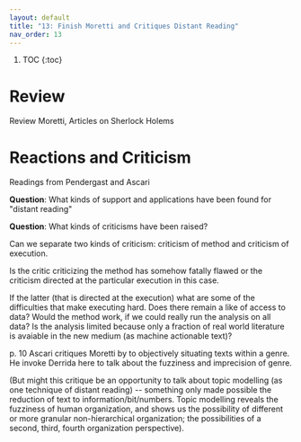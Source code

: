 ```yaml
---
layout: default
title: "13: Finish Moretti and Critiques Distant Reading"
nav_order: 13
---
```


1. TOC 
{:toc}

# Review 
Review Moretti, Articles on Sherlock Holems

# Reactions and Criticism

Readings from Pendergast and Ascari

**Question**: What kinds of support and applications have been found for "distant reading"

**Question**: What kinds of criticisms have been raised?

Can we separate two kinds of criticism: criticism of method and criticism of execution. 

Is the critic criticizing the method has somehow fatally flawed or the criticism directed at the particular execution in this case. 

If the latter (that is directed at the execution) what are some of the difficulties that make executing hard. Does there remain a like of access to data? Would the method work, if we could really run the analysis on all data? Is the analysis limited because only a fraction of real world literature is avaiable in the new medium (as machine actionable text)? 

p. 10 Ascari critiques Moretti by to objectively situating texts within a genre. He invoke Derrida here to talk about the fuzziness and imprecision of genre.


(But might this critique be an opportunity to talk about topic modelling (as one technique of distant reading) -- something only made possible the reduction of text to information/bit/numbers. Topic modelling reveals the fuzziness of human organization, and shows us the possibility of different or more granular non-hierarchical organization; the possibilities of a second, third, fourth organization perspective).
